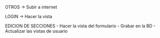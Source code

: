 OTROS -> Subir a internet

LOGIN -> Hacer la vista

EDICION DE SECCIONES
	- Hacer la vista del formulario
	- Grabar en la BD
	- Actualizar las vistas de usuario

